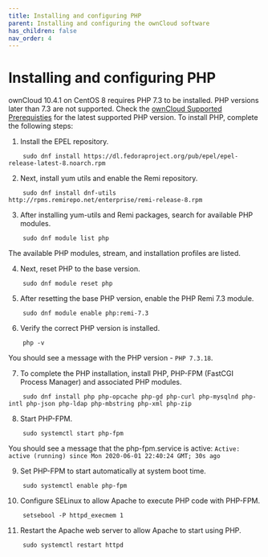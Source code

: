 ```yaml
---
title: Installing and configuring PHP
parent: Installing and configuring the ownCloud software
has_children: false
nav_order: 4
---
```


# Installing and configuring PHP

ownCloud 10.4.1 on CentOS 8 requires PHP 7.3 to be installed. PHP versions later than 7.3 are not supported. Check the [ownCloud Supported Prerequisties](https://doc.ownCloud.com/server/10.2/admin_manual/installation/system_requirements.html) for the latest supported PHP version. To install PHP, complete the following steps:

1. Install the EPEL repository.
```shell
	sudo dnf install https://dl.fedoraproject.org/pub/epel/epel-release-latest-8.noarch.rpm
```

2. Next, install yum utils and enable the Remi repository.
```shell
	sudo dnf install dnf-utils http://rpms.remirepo.net/enterprise/remi-release-8.rpm
```

3. After installing yum-utils and Remi packages, search for available PHP modules.
```shell
	sudo dnf module list php
```
The available PHP modules, stream, and installation profiles are listed. 

4. Next, reset PHP to the base version.
```shell
	sudo dnf module reset php
```

5. After resetting the base PHP version, enable the PHP Remi 7.3 module. 
```shell	
	sudo dnf module enable php:remi-7.3
```

6. Verify the correct PHP version is installed.
```shell
	php -v 
```
You should see a message with the PHP version - `PHP 7.3.18`. 

7. To complete the PHP installation, install PHP, PHP-FPM (FastCGI Process Manager) and associated PHP modules.
```shell
	sudo dnf install php php-opcache php-gd php-curl php-mysqlnd php-intl php-json php-ldap php-mbstring php-xml php-zip
```

8. Start PHP-FPM.
```shell
	sudo systemctl start php-fpm
```
You should see a message that the php-fpm.service is active: 
`Active: active (running) since Mon 2020-06-01 22:40:24 GMT; 30s ago`

9. Set PHP-FPM to start automatically at system boot time.
```shell
	sudo systemctl enable php-fpm
```

10. Configure SELinux to allow Apache to execute PHP code with PHP-FPM.
```shell	
	setsebool -P httpd_execmem 1
```

11. Restart the Apache web server to allow Apache to start using PHP.
```shell	
	sudo systemctl restart httpd
```